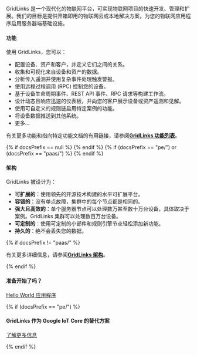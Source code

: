 GridLinks 是一个现代化的物联网平台，可实现物联网项目的快速开发、管理和扩展。我们的目标是提供开箱即用的物联网云或本地解决方案，为您的物联网应用程序启用服务器端基础设施。

#### 功能

使用 GridLinks，您可以：

- 配置设备、资产和客户，并定义它们之间的关系。
- 收集和可视化来自设备和资产的数据。
- 分析传入遥测并使用复杂事件处理触发警报。
- 使用远程过程调用 (RPC) 控制您的设备。
- 基于设备生命周期事件、REST API 事件、RPC 请求等构建工作流。
- 设计动态且响应迅速的仪表板，并向您的客户展示设备或资产遥测和见解。
- 使用可自定义的规则链启用特定案例的功能。
- 将设备数据推送到其他系统。
- 更多...

有关更多功能和指向特定功能文档的有用链接，请参阅[**GridLinks 功能列表**](/docs/{{docsPrefix}}#features)。

{% if docsPrefix == null %}
<object width="100%" data="/images/reference/thingsboard-architecture.svg"></object>
{% endif %}
{% if (docsPrefix == "pe/") or (docsPrefix == "paas/") %}
<object width="100%" data="/images/reference/thingsboard-architecture-pe.svg"></object>
{% endif %}

#### 架构

GridLinks 被设计为：

* **可扩展的**：使用领先的开源技术构建的水平可扩展平台。
* **容错的**：没有单点故障，集群中的每个节点都是相同的。
* **强大且高效的**：单个服务器节点可以处理数万甚至数十万台设备，具体取决于案例。GridLinks 集群可以处理数百万台设备。
* **可定制的**：使用可定制的小部件和规则引擎节点轻松添加新功能。
* **持久的**：绝不会丢失您的数据。

{% if docsPrefix != "paas/" %}

有关更多详细信息，请参阅[**GridLinks 架构**](/docs/{{docsPrefix}}reference)。

{% endif %}

#### 准备开始了吗？

<p><a href="/docs/{{docsPrefix}}getting-started-guides/helloworld" class="button">Hello World 应用程序</a></p>

{% if (docsPrefix == "pe/") %}
#### GridLinks 作为 Google IoT Core 的替代方案

<p><a href="/google-iot-core-alternative" class="button">了解更多信息</a></p>

{% endif %}